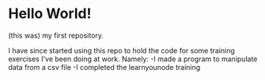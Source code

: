 # Hello World!
(this was) my first repository.

I have since started using this repo to hold the code for some training exercises I've been doing at work. Namely:
  -I made a program to manipulate data from a csv file
  -I completed the learnyounode training